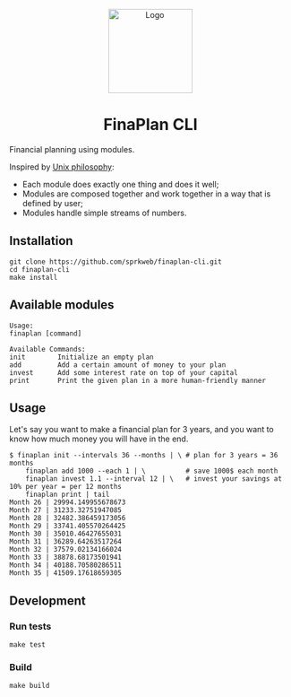 <p align="center">
    <img src="https://raw.githubusercontent.com/sprkweb/finaplan-cli/master/icon.svg" alt="Logo" width="150" height="150" />
</p>

<h1 align="center">FinaPlan CLI</h1>

Financial planning using modules.

Inspired by [Unix philosophy](https://en.wikipedia.org/wiki/Unix_philosophy):

- Each module does exactly one thing and does it well;
- Modules are composed together and work together in a way that is defined by user;
- Modules handle simple streams of numbers.

## Installation

    git clone https://github.com/sprkweb/finaplan-cli.git
    cd finaplan-cli
    make install

## Available modules

    Usage:
    finaplan [command]

    Available Commands:
    init        Initialize an empty plan
    add         Add a certain amount of money to your plan
    invest      Add some interest rate on top of your capital
    print       Print the given plan in a more human-friendly manner

## Usage

Let's say you want to make a financial plan for 3 years,
and you want to know how much money you will have in the end.

    $ finaplan init --intervals 36 --months | \ # plan for 3 years = 36 months
        finaplan add 1000 --each 1 | \          # save 1000$ each month
        finaplan invest 1.1 --interval 12 | \   # invest your savings at 10% per year = per 12 months
        finaplan print | tail
    Month 26 | 29994.149955678673
    Month 27 | 31233.32751947085
    Month 28 | 32482.386459173056
    Month 29 | 33741.405570264425
    Month 30 | 35010.46427655031
    Month 31 | 36289.64263517264
    Month 32 | 37579.02134166024
    Month 33 | 38878.68173501941
    Month 34 | 40188.70580286511
    Month 35 | 41509.17618659305

## Development

### Run tests

    make test

### Build

    make build
